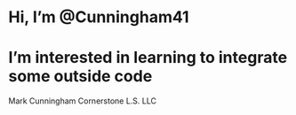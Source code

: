 # Hi, I’m @Cunningham41
# I’m interested in learning to integrate some outside code

<!---
Cunningham41/Cunningham41 is a ✨ special ✨ repository because its `README.md` (this file) appears on your GitHub profile.
You can click the Preview link to take a look at your changes.
--->
Mark Cunningham
Cornerstone L.S. LLC